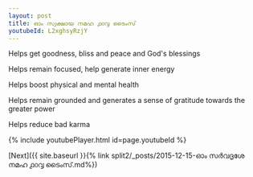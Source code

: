 ```yaml
---
layout: post
title: ഓം സ്വക്ഷായ നമഹ ൧൦൮ ടൈംസ്
youtubeId: L2xghsyRzjY
---
```

 
 
Helps get goodness, bliss and peace and God's blessings
 
Helps remain focused, help generate inner energy 
 
Helps boost physical and mental health 
 
Helps remain grounded and generates a sense of gratitude towards the greater power 
 
Helps reduce bad karma
 
 
 
 


{% include youtubePlayer.html id=page.youtubeId %}
 
[Next]({{ site.baseurl }}{% link  split2/_posts/2015-12-15-ഓം സർവദൃശേ നമഹ ൧൦൮ ടൈംസ്.md%})
 
